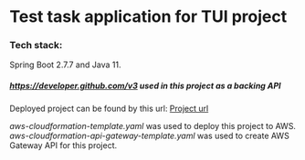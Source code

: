# Test task application for TUI project

### Tech stack: 

Spring Boot 2.7.7 and Java 11.

##### https://developer.github.com/v3 used in this project as a backing API

Deployed project can be found by this url: [Project url](https://ntklmq8v18.execute-api.eu-central-1.amazonaws.com/)

*aws-cloudformation-template.yaml* was used to deploy this project to AWS.
*aws-cloudformation-api-gateway-template.yaml* was used to create AWS Gateway API for this project.